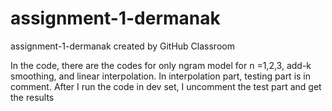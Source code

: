 # assignment-1-dermanak
assignment-1-dermanak created by GitHub Classroom

In the code, there are the codes for only ngram model for n =1,2,3, add-k smoothing, and linear interpolation. 
In interpolation part, testing part is in comment. After I run the code in dev set, I uncomment the test part and get the results
